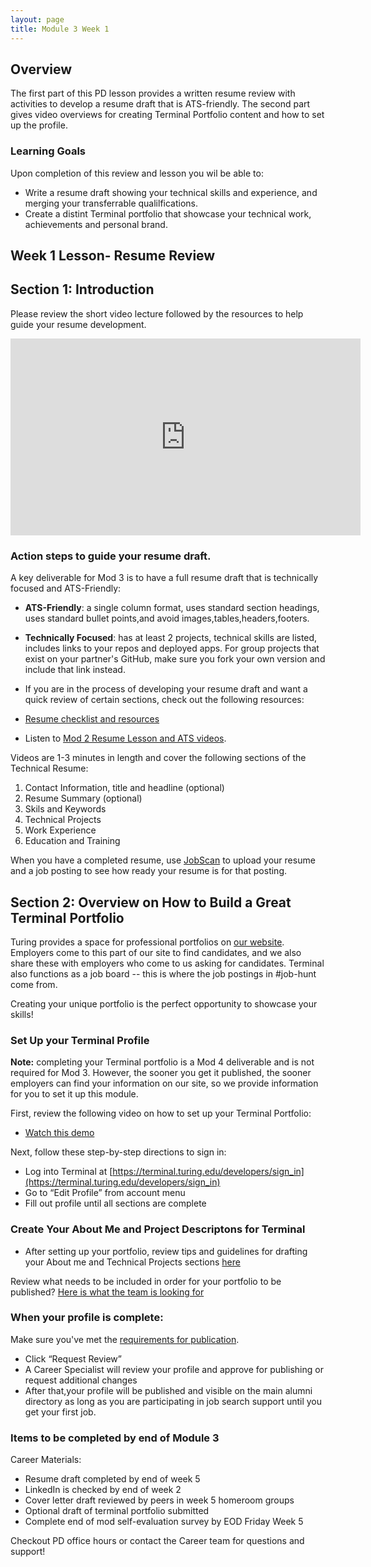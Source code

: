 ```yaml
---
layout: page
title: Module 3 Week 1
---
```


## Overview
The first part of this PD lesson provides a written resume review with activities to develop a resume draft that is ATS-friendly. The second part gives video overviews for creating Terminal Portfolio content and how to set up the profile.

### Learning Goals 

Upon completion of this review and lesson you wil be able to:

* Write a resume draft showing your technical skills and experience, and merging your transferrable qualilfications.
* Create a distint Terminal portfolio that showcase your technical work, achievements and personal brand.

## Week 1 Lesson- Resume Review 
## Section 1: Introduction
Please review the short video lecture followed by the resources to help guide your resume development. 

<iframe width="560" height="315" src="https://www.youtube.com/embed/MGLVCEX4Bwc" title="YouTube video player" frameborder="0" allow="accelerometer; autoplay; clipboard-write; encrypted-media; gyroscope; picture-in-picture" allowfullscreen></iframe>

### Action steps to guide your resume draft.

A key deliverable for Mod 3 is to have a full resume draft that is technically focused and ATS-Friendly:

* **ATS-Friendly**: a single column format, uses standard section headings, uses standard bullet points,and
avoid images,tables,headers,footers.
* **Technically Focused**: has at least 2 projects, technical skills are listed, includes links to your repos and deployed apps. For group projects that exist on your partner's GitHub, make sure you fork your own version and include that link instead.

* If you are in the process of developing your resume draft and want a quick review of certain sections, check out the following resources:
* [Resume checklist and resources](/resources/resume_resources)  
* Listen to [Mod 2 Resume Lesson and ATS videos](/module_two/mod2_week1). 

Videos are 1-3 minutes in length and cover the following sections of the Technical Resume:

1. Contact Information, title and headline (optional)
2. Resume Summary (optional)
3. Skils and Keywords
4. Technical Projects
5. Work Experience
6. Education and Training

When you have a completed resume, use [JobScan](https://www.jobscan.co/) to upload your resume and a job posting to see how ready your resume is for that posting.

##  Section 2: Overview on How to Build a Great Terminal Portfolio

Turing provides a space for professional portfolios on [our website](https://terminal.turing.edu). Employers come to this part of our site to find candidates, and we also share these with employers who come to us asking for candidates. Terminal also functions as a job board -- this is where the job postings in #job-hunt come from. 

Creating your unique portfolio is the perfect opportunity to showcase your skills!

### Set Up your Terminal Profile

**Note:** completing your Terminal portfolio is a Mod 4 deliverable and is not required for Mod 3. However, the sooner you get it published, the sooner employers can find your information on our site, so we provide information for you to set it up this module. 

First, review the following video on how to set up your Terminal Portfolio: 

* [Watch this demo](https://drive.google.com/file/d/1NqHrdkr0B5wEvEaH9Z8dJK56TcSJoV_t/view)

Next, follow these step-by-step directions to sign in: 

* Log into Terminal at [https://terminal.turing.edu/developers/sign_in](https://terminal.turing.edu/developers/sign_in)
* Go to “Edit Profile” from account menu
* Fill out profile until all sections are complete

### Create Your About Me and Project Descriptons for Terminal

* After setting up your portfolio, review tips and guidelines for drafting your About me and Technical Projects sections [here](https://careerdev.turing.edu/resources/terminal_directions) 

Review what needs to be included in order for your portfolio to be published? 
[Here is what the team is looking for](https://careerdev.turing.edu/resources/terminal_directions)

### When your profile is complete:

Make sure you've met the [requirements for publication](https://careerdev.turing.edu/resources/terminal_directions).

* Click “Request Review”
* A Career Specialist will review your profile and approve for publishing or request additional changes
* After that,your profile will be published and visible on the main alumni directory as long as you are participating in job search support until you get your first job.

### Items to be completed by end of Module 3

Career Materials:

* Resume draft completed by end of week 5
* LinkedIn is checked by end of week 2
* Cover letter draft reviewed by peers in week 5 homeroom groups
* Optional draft of terminal portfolio submitted
* Complete end of mod self-evaluation survey by EOD Friday Week 5

Checkout PD office hours or contact the Career team for questions and support!
